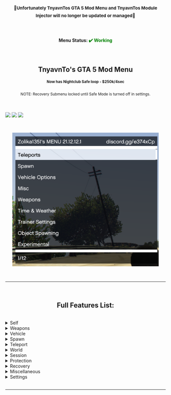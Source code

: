 <h3 align=center><b><sup>🚫Unfortunately TnyavnTos GTA 5 Mod Menu and TnyavnTos Module Injector will no longer be updated or managed🚫</sup></b></h3>

<br>

<h4 align=center>Menu Status: <b style="color: green;">✔️ Working</b></h4>

<br>

<h2 align=center>TnyavnTo's GTA 5 Mod Menu</h2>

<h4 align=center><sup>Now has Nightclub Safe loop - $250k/4sec</sup></h4>

<p align=center><sup>NOTE: Recovery Submenu locked until Safe Mode is turned off in settings.</sup></p>


<br>

[<img src="https://camo.githubusercontent.com/c5d63ee62829a69f62a248d94d90bdda48d49302f496e83e7bce25a641a75ca8/68747470733a2f2f696d672e736869656c64732e696f2f6769746875622f646f776e6c6f6164732f737678792f546e7961766e546f732d475441352d4d6f642d4d656e752f76312e302e312e302f746f74616c3f7374796c653d666f722d7468652d6261646765266c6f676f3d676974687562">](https://github.com/Svxy/TnyavnTos-GTA5-Mod-Menu/blob/main/README.md?plain=1)
[<img src="https://camo.githubusercontent.com/0826ced0d35bf1183102e89fe9d58a8edd9023177b0cd957ab1cbd25ff9d15c3/68747470733a2f2f696d672e736869656c64732e696f2f6769746875622f762f72656c656173652f737678792f546e7961766e546f732d475441352d4d6f642d4d656e753f7374796c653d666f722d7468652d6261646765">](https://github.com/Svxy/TnyavnTos-GTA5-Mod-Menu/blob/main/README.md?plain=1)
[<img src="https://camo.githubusercontent.com/f94ce26de8a8384ee367ac62f57f4f5764455cf19457279a50b5ae7f82c94b67/68747470733a2f2f696d672e736869656c64732e696f2f6769746875622f6c6173742d636f6d6d69742f737678792f546e7961766e546f732d475441352d4d6f642d4d656e753f7374796c653d666f722d7468652d6261646765">](https://github.com/Svxy/TnyavnTos-GTA5-Mod-Menu/blob/main/README.md?plain=1)







<br>

<p align=center><img src='https://github.com/Crimsonblood0/gta5/blob/dd93bb48be4562dded1dc55d18f5fcfca6fe3d33/aa53c4-1.png' height=420px></p>


<br>


___

<br>

<h2 align=center>Full Features List:</h2>

<br>
<!-- Self  Start -->
<details>
  
  
<summary>Self</summary>
<br>

<sup><details>
  <summary>Model</summary>
  <br>
  
  - <sup>Custom Input</sup>
  
  Ped List
  
  - <sup>Search</sup>
  
  <sup>(Ped list - 1000+ Peds)</sup>
  </details>
  
  
<sup><details>
  <summary>Wardrobe</summary>
  <br>
  
   Components
  
  - <sup>Saved</sup>
  
  - <sup>Current: (outfit)</sup>
  
  - <sup>Create</sup>
  
  - <sup>Component (Head, Shirt, Pants, etc)</sup>
  
  - <sup>Drawable</sup>
  
  - <sup>Drawable Variation</sup>
  
  - <sup>Palette</sup>
  
  - <sup>Clear</sup>
  
   Props
  
  - <sup>Prop (Hat, Chain, Gloves, etc)</sup>
  
  - <sup>Drawable</sup>
  
  - <sup>Drawable Variation</sup>
  
  - <sup>Clear</sup>
  
   Hair
  
  - <sup>Color</sup>
  
   Miscellaneous
  
  - <sup>Random Components</sup>
  
  - <sup>Random Props</sup>
  
  
  </details>

<sup><details>
  <summary>Globals</summary>
  <br>
  
  - <sup>Get BST</sup>
  
  - [ ] <sup>Off Radar</sup>
  
  - [ ] <sup>Cops Turn Blind Eye</sup>
  
  - [ ] <sup>No Orbital Cannon Cooldown</sup>
  
  - <sup>Request Service (RC, MOC, Terrorbyte etc)</sup>
  </details>
  
<sup><details>
  <summary>Animations</summary>
  <br>
  
  - [ ] <sup>Controllable</sup>
  
  - <sup>Stop Animation</sup>
  
  - <sup>Animations (Sex, Pole Dance, Workouts etc)</sup>
  
  - <sup>Scenarios</sup>
  </details>
  
<sup><details>
  <summary>Vision</summary>
  <br>
  
  - <sup>Reset</sup>
  
  Visions
  
  - <sup>Timecycle</sup>
  
  - <sup>Stoned</sup>
  
  - <sup>Orange</sup>
  
  - <sup>Cocaine</sup>
  
  - <sup>Huffin Gas</sup>
  
  - <sup>Wobbly</sup>
  
  - <sup>Drunk</sup>
  
  - <sup>Heaven</sup>
  
  - <sup>3D</sup>
  
  - <sup>Killstreak</sup>
  
  - <sup>Hallucinations</sup>
  
  - <sup>Low Quality</sup>
  
  - <sup>Blurry</sup>
  
  - <sup>"Fucked Up" Screen</sup>
  </details>
  
  - [ ] <sup>God mode</sup>
  
  - <sup>Health</sup>
  
  - <sup>Max Health</sup>
  
  - [ ] <sup>No Ragdoll</sup>
  
  - <sup>Jump (1-3)</sup>
  
  - <sup>Sprint Speed (1-3)</sup>
  
  - <sup>Invisibility (1-4)</sup>
  
  - [ ] <sup>Never Wanted</sup>
  
  - <sup>Wanted Level</sup>
  
  - [ ] <sup>Explosive Melee</sup>
  
  - [ ] <sup>Tiny Player</sup>
  
  - [ ] <sup>Super Man</sup>
  
  - <sup>Opacity</sup>
  
  - <sup>Suicide</sup>
  
  - <sup>Clean</sup>
</details>
<!-- Self End -->
  
<!-- Weapons  Start -->
<details>
  
  
<summary>Weapons</summary>
<br>

 <details>
   <summary>Weapons</summary>
   <br>
    
   - <sup>Get All Weapons</sup>
    
   - <sup>Clear All Weapons</sup>
    
   Upgrades
    
   - <sup>Max Upgrade All Weapons</sup>
    
   - <sup>Max Upgrade Current Weapon</sup>
    
   Auto
    
   - [ ] <sup>Auto Get All Weapons</sup>
    
   - [ ] <sup>Auto Get All Weapon Upgrades</sup>
    
   Color
    
   - [ ] <sup>Rainbow Gun</sup>
  </details>
 
  <sup><details>
   <summary>Visuals</summary>
   <br>
    
   - [ ] <sup>Weapon Invisibility</sup>
    
   - [ ] <sup>Crosshair</sup>
    
   - [ ] <sup>Crosshair -> ADS Only</sup>
    
   - [ ] <sup>Entity Information Gun</sup>
  </details>
  
  <sup><details>
   <summary>Ammo Modifications</summary>
   <br>
    
   - <sup>Impact (1-6)</sup>
    
   - <sup>Custom (1-5)</sup>
    
   - <sup>Particle (1-2)</sup>
    
   Options
    
   - [ ] <sup>Delete Gun</sup>
    
   - [ ] <sup>Nerf Bullets</sup>
  </details>
  
  <sup><details>
   <summary>Shoot Entities</summary>
   <br>
    
   - [ ] <sup>Toggle</sup>
    
   - <sup>Current: (Entity)</sup>
    
   - <sup>Custom Entity</sup>
  </details>
  
  General
  
  - [ ] <sup>No Reload</sup>
  
  - [ ] <sup>Infinite Ammo</sup>
  
  - [ ] <sup>Rapid Fire</sup>
  
  - [ ] <sup>Bypass Sticky Bomb Limit</sup>
  
  - [ ] <sup>One Shot One Kill</sup>
  
  - <sup>Triggerbot (1-4)</sup>
  
  Entity Control
  
  - [ ] <sup>Gravity Gun</sup>
  
  - <sup>Entity Distance</sup>
</details>
<!-- Weapons End -->
  
<!-- Vehicle Start -->
<details>
  <summary>Vehicle</summary>
  <br>
  
<details>
  <summary>Los Santos Customs</summary>
  <br>
  
  - <sup>Repair</sup>
  
  - <sup>Clean</sup>
  
  - <sup>Max Upgrade</sup>
  
  - <sup>Max Downgrade</sup>
  
  - <sup>Change License Plate Text</sup>
  
<details>
  <summary>Color</summary>
  <br>
 
  - <sup>Primary Color: Red</sup>
  
  - <sup>Primary Color: Green</sup>
  
  - <sup>Primary Color: Blue</sup>
  
  - <sup>Set Primary Color</sup>
  
  - <sup>Secondary Color: Red</sup>
  
  - <sup>Secondary Color: Green</sup>
  
  - <sup>Secondary Color: Blue</sup>
  
  - <sup>Set Secondary Color</sup>
  
</details>
  
<details>
  <summary>Neon</summary>
  <br>
 
  - <sup>Enable Neons</sup>
  
  - <sup>Disable Neons</sup>
  
  - <sup>Neon Color: Red</sup>
  
  - <sup>Neon Color: Green</sup>
  
  - <sup>Neon Color: Blue</sup>
  
  - <sup>Set Neon Color</sup>
  
  Neon Presets
  
  - <sup>Red</sup>
  
  - <sup>Green</sup>
  
  - <sup>Blue</sup>
  
  - <sup>Hot Pink</sup>
  
  - <sup>Yellow</sup>
  
  - <sup>Orange</sup>
  
  - <sup>Aqua</sup>
  
  - <sup>White</sup>
  
  - <sup>Magenta</sup>
  
  - <sup>Purple</sup>
  
  - <sup>Dark Green</sup>
  
  - <sup>Rose Red</sup>
  
</details>
  
<details>
  <summary>Multipliers</summary>
  <br>
  
  - <sup>Engine Multiplier</sup>
  
  - <sup>Engine Torque Multiplier</sup>
  
  - <sup>Set</sup>
 
</details>  
  
  Doors
  
  - <sup>Open (1-8)</sup>
  
  - <sup>Close (1-8)</sup>
  
</details>
  
<details>
  <summary>Weapons</summary>
  <br>
  
  - [ ] <sup>Toggle</sup>
  
  - [ ] <sup>Show Lines</sup>
  
  - <sup>Current: (Weapon)</sup>
  
  - <sup>Tank Rounds</sup>
  
  - <sup>Vehicle Rockets</sup>
  
  - <sup>Fireworks</sup>
  
</details>

  - <sup>Delete Current</sup>
  
  - <sup>Flip Up</sup>
  
  - <sup>Set Max Speed</sup>
  
  - [ ] <sup>Invincibility</sup>
  
  - [ ] <sup>Invisibility</sup>
  
  - [ ] <sup>Horn Boost</sup>
  
  - [ ] <sup>Unlimited Rocket Boost</sup>
  
  - <sup>Speedometer (1-4)</sup>
  
  - [ ] <sup>Rainbow Colors</sup>
  
  - [ ] <sup>Drive On Water</sup>
  
  - [ ] <sup>Super Brakes</sup>
  
</details>
<!-- Vehicle End -->
    
<!-- Spawn Start -->
    
<details>
  <summary>Spawn</summary>
  <br>
  
  - <sup>Ped (1000+)</sup>
  
 <details>
   <summary>Vehicle</summary>
   <br>
   
 <details>
   <summary>Settings</summary>
   <br>
   
   - [ ] <sup>Spawn Inside</sup>
   
   - [ ] <sup>Spawn Invincible</sup>
   
   - [ ] <sup>Spawn Max Upgraded</sup>
   
   - [ ] <sup>Delete Current</sup>
   
   - [ ] <sup>Spawn Air Vehicles In The Air</sup>
   
   - <sup>License Plate Text (1-4)</sup>
   
 </details>
   
 - <sup>Previously Spawned</sup>
   
 - <sup>Custom Input</sup>
   
 - <sup>Category (1-24)</sup>
   
 List (750+ Cars)
   
 </details>
  
  - <sup>Object (18000+)</sup>
  
</details>

<!-- End Spawn -->
    
<!-- Start Teleport -->
    
<details>
  <summary>Teleport</summary>
  <br>
  
  - <sup>To Waypoint</sup>
  
  - [ ] <sup>Automatic Waypoint Teleport</sup>
  
  - <sup>Into Personal Vehicle</sup>
  
  - <sup>Into Last Used Vehicle</sup>
  
  - <sup>Objective</sup>
  
  - <sup>Coordinates</sup>
  
  - <sup>Forward</sup>
  
  Custom Locations
  
  - <sup>Save Current Location</sup>
  
  - <sup>View Locations (saved)</sup>
  
  Presets
  
  - [ ] <sup>Teleport Transition</sup>
  
  - <sup>Teleport to Cayo Perico Island</sup>
  
<details>
  <summary>Landmarks</summary>
  <br>
  
  40 Locations
  
</details>
  
<details>
  <summary>IPL's</summary>
  <br>
  
  7 Locations
  
</details>
  
<details>
  <summary>Safehouses</summary>
  <br>
  
  12 Locations
  
</details>
  
<details>
  <summary>Underwater</summary>
  <br>
  
  8 Locations
  
</details>
  
<details>
  <summary>High Altitude</summary>
  <br>
  
  13 Locations
  
</details>
  
</details>
    
<!-- End Teleport -->
    
<!-- Start World -->
    
<details>
  <summary>World</summary>
  <br>
  
<details>
  <summary>Time</summary>
  <br>
  
  - <sup>Hour</sup>
  
  - <sup>Minute</sup>
  
  - <sup>Seconds</sup>
  
  Current Time
  
  - <sup>Game Time: xx:xx:xx</sup>
  
  - <sup>System Time: xx:xx:xx</sup>
  
  Miscellaneous
  
  - [ ] <sup>Slow Motion</sup>
  
  - [ ] <sup>Pause Time</sup>
</details>
  
<details>
  <summary>Weather</summary>
  <br>
  
  - <sup>Clouds (1-21)</sup>
  
  Weather Types
  
  - <sup>Reset</sup>
  
  - <sup>Extra Sunny</sup>
  
  - <sup>Sunny</sup>
  
  - <sup>Cloudy</sup>
  
  - <sup>Smoggy</sup>
  
  - <sup>Foggy</sup>
  
  - <sup>Overcast</sup>
  
  - <sup>Stormy</sup>
  
  - <sup>Snow</sup>
  
  - <sup>Snowlight</sup>
  
  - <sup>Blizzard</sup>
  
</details>
  
<details>
  <summary>Nearby Vehicles</summary>
  <br>
  
  - <sup>Explode Vehicles</sup>
  
  - <sup>Delete Vehicles</sup>
  
  - <sup>Boost Vehicles</sup>
  
</details>
  
<details>
  <summary>Nearby Peds</summary>
  <br>
  
  - <sup>Explode Peds</sup>
  
  - <sup>Kill Peds</sup>
  
</details>
  
  - [ ] <sup>Snow</sup>
  
  - [ ] <sup>No Gravity</sup>
  
  - [ ] <sup>Blackout</sup>
  
  - <sup>Clear Area</sup>
  
</details>
    
<!-- End World -->
    
<!-- Start Session -->
    
<details>
  <summary>Session</summary>
  <br>
  
<details>
 <summary>Players</summary>
 <br>
  
 <details>
 <summary>(player)</summary>
 <br>
    
 - [ ] <sup>Spectate</sup>
   
 - <sup>Host Kick</sup>
   
<details>
  <summary>Teleport</summary>
  <br>
  
  - <sup>Parachute To</sup>
  
  - <sup>Teleport To</sup>
  
  - <sup>Teleport Into Vehicle</sup>
  
</details>
   
<details>
  <summary>Friendly</summary>
  <br>
  
  - <sup>Give All Weapons</sup>
  
  - <sup>Copy Outfit</sup>
  
  - <sup>Set Waypoint</sup>
  
  - <sup>Spawn Bodyguard</sup>
  
</details>
   
<details>
  <summary>Griefing</summary>
  <br>
  
<details>
  <summary>Script Events</summary>
  <br>
  
  - <sup>Single Player Kick</sup>
  
  - <sup>Force Into Mission</sup>
  
  - <sup>CEO Kick</sup>
  
  Teleport
  
<details>
  <summary>Property</summary>
  <br>
  
  - <sup>125 Properties</sup>
  
</details>
  
  - <sup>Cayo Perico Island</sup>
  
</details>
  
<details>
  <summary>Attachments</summary>
  <br>
  
  - <sup>Plate</sup>
  
  - <sup>EMP</sup>
  
  - <sup>Beach Fire</sup>
  
  - <sup>Orange Ball</sup>
  
  - <sup>Weed</sup>
  
  - <sup>Safe</sup>
  
  - <sup>UFO</sup>
  
  - <sup>Toilet</sup>
  
  - <sup>Christmas Tree</sup>
  
  - <sup>Windmill</sup>
  
  - <sup>Radar</sup>
  
  - <sup>Detach All</sup>
  
</details>
  
  - [ ] <sup>Explode</sup>
  
  - [ ] <sup>Freeze</sup>
  
  - [ ] <sup>Shake Camera</sup>
  
  - <sup>Set Off Vehicle Alarm</sup>
  
  - <sup>Burst Vehicle Tires</sup>
  
  - <sup>Airstrike</sup>
  
  - <sup>Attack To</sup>
  
  - <sup>Detach From</sup>
  
  - <sup>Slingshot Vehicle</sup>
  
  - <sup>Trap</sup>
  
  - <sup>Clone</sup>
  
  - <sup>Kick out of vehicle</sup>
  
  - <sup>Spawn Enemy</sup>
  
</details>
   
   - <sup>View Social Club Profile</sup>
  
</details>
  
</details>
  
<details>
  <summary>All Players</summary>
  <br>
  
<details>
  <summary>Exclusions</summary>
  <br>
  
  - [ ] <sup>Exclude Self</sup>
  
  - [ ] <sup>Exclude Friends</sup>
  
  - [ ] <sup>Exclude Host</sup>
  
</details>
  
  Friendly
  
  - <sup>Give All Weapons</sup>
  
  Griefing
  
  - <sup>Teleport to Eclipse Tower</sup>
  
  - [ ] <sup>Freeze</sup>
  
  - <sup>Kick Out Of Vehicle</sup>
  
  - <sup>Airstrike</sup>
  
  - <sup>Trap</sup>
  
  - <sup>Attack Beach Fire</sup>
  
  Miscellaneous
  
  - <sup>Host Kick</sup>
  
</details>
  
<details>
  <summary>Session Starter</summary>
  <br>
  
  - [ ] <sup>Lock To Friends</sup>
  
  Join/Change
  
  - <sup>Change Session (1-7)</sup>
  
  - <sup>Join Session Containing Friends</sup>
  
  - <sup>Join Session Containing Crew Members</sup>
  
  SCTV
  
  - <sup>Start SCTV Public Session</sup>
  
</details>
  
</details>
    
<!-- End Session -->
    
<!-- Stard Protection -->
    
<details>
  <summary>Protection</summary>
  <br>
  
  - <sup>Toggle Anti-Crash Camera</sup>
  
  Protection
  
  - [ ] <sup>Block Reports</sup>
  
<details>
  <summary>Script Events</summary>
  <br>
  
  - [ ] <sup>Block All</sup>
  
  Script Events
  
  - [ ] <sup>Kicks</sup>
  
  - [ ] <sup>CEO Ban</sup>
  
  - [ ] <sup>CEO Kick</sup>
  
  - [ ] <sup>CEO Money</sup>
  
  - [ ] <sup>Property Teleport</sup>
  
  - [ ] <sup>Cayo Perico Teleport</sup>
  
  - [ ] <sup>Force Into Mission</sup>
  
  - [ ] <sup>Bounty</sup>
  
  - [ ] <sup>Clear Wanted Level</sup>
  
  - [ ] <sup>Game Banner</sup>
  
  - [ ] <sup>Crash</sup>
  
  - [ ] <sup>Personal Vehicle Destroyed</sup>
  
  - [ ] <sup>Remote Off Radar</sup>
  
  - [ ] <sup>Send To Cutscene</sup>
  
  - [ ] <sup>Send To Location</sup>
  
  - [ ] <sup>Sound Spam</sup>
  
  - [ ] <sup>Spectate</sup>
  
  - [ ] <sup>SMS</sup>
  
  - [ ] <sup>TSE Start</sup>
  
  - [ ] <sup>Notification</sup>
  
  - [ ] <sup>Interior Control</sup>
  
  - [ ] <sup>Interior Kick</sup>
  
  - [ ] <sup>Transaction Error</sup>
  
  - [ ] <sup>CEO Raid</sup>
  
  - [ ] <sup>Start Activity</sup>
  
  - [ ] <sup>Give Collectable</sup>
  
  - [ ] <sup>Warehouse Teleport</sup>
  
</details>
  
</details>
    
<!-- End Protection -->
    
<!-- Start Recovery -->
    
<details>
  <summary>Recovery</summary>
  <br>
  
<details>
  <summary>Stats</summary>
  <br>
  
  - <sup>Max All Skills</sup>
  
  - <sup>Stamina</sup>
  
  - <sup>Strength</sup>
  
  - <sup>Lung Capacity</sup>
  
  - <sup>Driving</sup>
  
  - <sup>Flying</sup>
  
  - <sup>Shooting</sup>
  
  - <sup>Stealth</sup>
  
</details>
  
  Money
  
  - [ ] <sup>Loop</sup>
  
  Unlocks
  
  - <sup>Unlock All</sup>
  
  - <sup>Unlock Tattoo's</sup>
  
  - <sup>Unlock Heist Vehicles</sup>
  
  - <sup>Unlock Awards & Trophies</sup>
  
  - <sup>Allow Character Gender Change</sup>
  
  - <sup>Complete Flight School</sup>
  
  - <sup>Unlock Increased Throwables Amount</sup>
  
  - <sup>Skip Casino Mission and unlock Armored Paragon</sup>
  
  - <sup>Unlock All Bunker Missions</sup>
  
  Rank
  
  - <sup>Player</sup>
  
  - <sup>Crew</sup>
  
  K/D
  
  - <sup>Current Kills: (kills)</sup>
  
  - <sup>Current Deaths: (deaths)</sup>
  
  - <sup>Kills</sup>
  
  - <sup>Deaths</sup>
  
  - <sup>Change</sup>
  
  Miscellaneous
  
  - <sup>Set Max Nightclub Popularity</sup>
  
  - <sup>Redesign Character Prompt</sup>
  
  - <sup>Clear Badsport</sup>
  
  - <sup>Reset Mental State</sup>
  
  ATM
  
  - <sup>Move Wallet To Bank</sup>
  
  - <sup>Move Bank To Wallet</sup>
  
</details>
    
<!-- Recovery End -->
    
<!-- Miscellaneous Start -->
    
<details>
  <summary>Miscellaneous</summary>
  <br>
  <!-- Submenus -->
<details>
  <summary>Report Statistics</summary>
  <br>
  
  16 Player Report Statistic Values
  
</details>
  <!-- -->
<details>
  <summary>Disables</summary>
  <br>
  
  - [ ] <sup>Idle Kick</sup>
  
  - [ ] <sup>Transaction Error Warnings</sup>
  
  - [ ] <sup>Cutscenes</sup>
  
  - [ ] <sup>Mobile Phone</sup>
  
</details>
  <!-- -->
<details>
  <summary>GXT Editor</summary>
  <br>
  
  - <sup>Add</sup>
  
  Strings
  
  - [ ] <sup>(added strings)</sup>
  
</details>
  <!-- -->
<details>
  <summary>In-Game Television</summary>
  <br>
  
  - [ ] <sup>Draw TV</sup>
  
  Playlist
  
  - <sup>(21 tv channels)</sup>
  
</details>
  <!-- -->
<details>
  <summary>Radio</summary>
  <br>
  
  - <sup>Skip Track</sup>
  
  - [ ] <sup>Freeze Station</sup>
  
  - [ ] <sup>Mobile Radio</sup>
  
</details>
  <!-- -->
<details>
  <summary>Extra-sensory Perception</summary>
  <br>
  
  - [ ] <sup>Basic Player ESP</sup>
  
</details>
  <!-- -->
<details>
  <summary>Head-up Display</summary>
  <br>
  
  - [ ] <sup>Disable HUD</sup>
  
  - [ ] <sup>Hide Minimap</sup>
  
  Color
  
  - <sup>Component</sup>
  
  - <sup>Red</sup>
  
  - <sup>Green</sup>
  
  - <sup>Blue</sup>
  
  - <sup>Alpha</sup>
  
  - <sup>Set</sup>
  
  - <sup>Reset Color</sup>
  
</details>
  <!-- -->
<details>
  <summary>IPL Loader</summary>
  <br>
  
  - <sup>GTA:O Map Data (1-2)</sup>
  
  Item Placement Files
  
  - <sup>North Yankton</sup>
  
  - <sup>Dignity Heist Yacht</sup>
  
  - <sup>Destroyed Hospital</sup>
  
  - <sup>Jewelry Store</sup>
  
  - <sup>Morgue</sup>
  
  - <sup>Cargoship</sup>
  
  - <sup>Aircraft Carrier</sup>
  
</details>
  
  <!-- End submenus -->
  
  - <sup>Fake Wanted Level</sup>
  
  - [ ] <sup>No-Clip</sup>
  
  - [ ] <sup>Jump Around Mode</sup>
  
  - [ ] <sup>Show Joining Players Notification</sup>
  
  - [ ] <sup>Show FPS</sup>
  
  - <sup>Drive To Waypoint</sup>
  
  - <sup>Get Empty Session</sup>
  
  - <sup>Exit to Single Player</sup>
  
</details>
    
<!-- End Miscellaneous -->
    
<!-- Start Settings -->
    
<details>
  <summary>Settings</summary>
  <br>
  
<details>
  <summary>Theme</summary>
  <br>
  
  - <sup>Saved</sup>
  
  - <sup>Current</sup>
  
  - <sup>Create New</sup>
  
  Header
  
  - [ ] <sup>Texture</sup>
  
  - [ ] <sup>Background</sup>
  
  Color
  
  - [ ] <sup>RGB Disco</sup>
  
  - <sup>Primary</sup>
  
  - <sup>Text</sup>
  
  Font
  
  - <sup>Type (1-6)</sup>
  
  Menu
  
  - [ ] <sup>Disable Open/Close Fade</sup>
  
  - <sup>X-Axis</sup>
  
  - <sup>Y-Axis</sup>
  
  - <sup>Width</sup>
  
  - <sup>Selectable Height</sup>
  
  - <sup>Reset Position & Width</sup>
  
  Selectable Information Box
  
  - <sup>X-Axis</sup>
  
  - <sup>Y-Axis</sup>
  
  - <sup>Reset Position</sup>
  
</details>
  
<details>
  <summary>Hide Elements</summary>
  <br>
  
  - [ ] <sup>Selectable Information Box</sup>
  
  - [ ] <sup>Player Information Box</sup>
  
  - [ ] <sup>Vehicle Preview</sup>
  
</details>
  
  - <sup>Max Visible Menu Selectables</sup>
  
  - [ ] <sup>Restore To Previous Submenu</sup>
  
  Keys
  
  - <sup>Menu GUI: (key)</sup>
  
  - <sup>Cursor Navigation: (key)</sup>
  
  - <sup>Save Selectable: (key)</sup>
  
  - <sup>Key Press Delay</sup>
  
  - <sup>Menu Arrow Animation Delay</sup>
  
  - [ ] <sup>Gameplay While Cursor Is Active</sup>
  
  - [ ] <sup>Safe Mode</sup>
  
  - [ ] <sup>Disable Cursor When Menu Gets Closed</sup>
  
  - [ ] <sup>Do not overwrite "Textures.ytd" at init</sup>
  
<details>
  <summary>About</summary>
  <br>
  
  Author: TnyavnTo
  
  - <sup>Visit GitHub Repository</sup>
  
  - <sup>Unload Cheat</sup>
 
</details>
  
</details>
    
<br>
    
___
    
